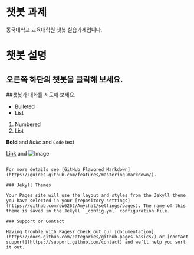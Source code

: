 # 챗봇 과제
 동국대학교 교육대학원 챗봇 실습과제입니다. 

# 챗봇 설명
## 오른쪽 하단의 챗봇을 클릭해 보세요.
##챗봇과 대화를 시도해 보세요.


- Bulleted
- List

1. Numbered
2. List

**Bold** and _Italic_ and `Code` text

[Link](url) and ![Image](src)
```

For more details see [GitHub Flavored Markdown](https://guides.github.com/features/mastering-markdown/).

### Jekyll Themes

Your Pages site will use the layout and styles from the Jekyll theme you have selected in your [repository settings](https://github.com/sw6262/Amychat/settings/pages). The name of this theme is saved in the Jekyll `_config.yml` configuration file.

### Support or Contact

Having trouble with Pages? Check out our [documentation](https://docs.github.com/categories/github-pages-basics/) or [contact support](https://support.github.com/contact) and we’ll help you sort it out.
